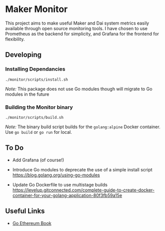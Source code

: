 # Maker Monitor

This project aims to make useful Maker and Dai system metrics easily available through open source monitoring tools.
I have chosen to use Prometheus as the backend for simplicity, and Grafana for the frontend for flexibility.

## Developing

### Installing Dependancies

```
./monitor/scripts/install.sh
```

*Note:* This package does not use Go modules though will migrate to Go modules in the future

### Building the Monitor binary

```
./monitor/scripts/build.sh
```

*Note:* The binary build script builds for the `golang:alpine` Docker container. Use `go build` or `go run` for local.

## To Do

- Add Grafana (of course!)

- Introduce Go modules to deprecate the use of a simple install script
https://blog.golang.org/using-go-modules

- Update Go Dockerfile to use multistage builds
https://levelup.gitconnected.com/complete-guide-to-create-docker-container-for-your-golang-application-80f3fb59a15e

## Useful Links

- [Go Ethereum Book](https://goethereumbook.org/en/)
